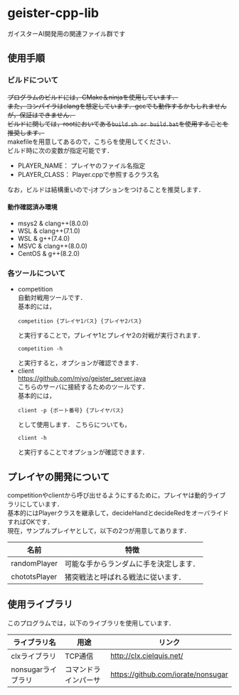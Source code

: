 # geister-cpp-lib
ガイスターAI開発用の関連ファイル群です

## 使用手順
### ビルドについて
~~プログラムのビルドには，CMake＆ninjaを使用しています．~~  
~~また，コンパイラはclangを想定しています．gccでも動作するかもしれませんが，保証はできません．~~  
~~ビルドに関しては，rootにおいてある`build.sh or build.bat`を使用することを推奨します．~~  
makefileを用意してあるので，こちらを使用してください．  
ビルド時に次の変数が指定可能です．
- PLAYER_NAME：   プレイヤのファイル名指定
- PLAYER_CLASS：  Player.cppで参照するクラス名

なお，ビルドは結構重いので-jオプションをつけることを推奨します．
#### 動作確認済み環境
- msys2 & clang++(8.0.0)
- WSL & clang++(7.1.0)
- WSL & g++(7.4.0)
- MSVC & clang++(8.0.0)
- CentOS & g++(8.2.0)
### 各ツールについて
- competition  
  自動対戦用ツールです．  
  基本的には，
  ```
  competition {プレイヤ1パス} {プレイヤ2パス}
  ```
  と実行することで，プレイヤ1とプレイヤ2の対戦が実行されます．
  ```
  competition -h
  ```
  と実行すると，オプションが確認できます．
- client  
  https://github.com/miyo/geister_server.java  
  こちらのサーバに接続するためのツールです．  
  基本的には，
  ```
  client -p {ポート番号} {プレイヤパス}
  ```
  として使用します．
  こちらについても，  
  ```
  client -h
  ```
  と実行することでオプションが確認できます．

## プレイヤの開発について
competitionやclientから呼び出せるようにするために，プレイヤは動的ライブラリにしています．  
基本的にはPlayerクラスを継承して，decideHandとdecideRedをオーバライドすればOKです．  
現在，サンプルプレイヤとして，以下の2つが用意してあります．

 名前 | 特徴
 --- | ---
 randomPlayer | 可能な手からランダムに手を決定します．
 chototsPlayer | 猪突戦法と呼ばれる戦法に従います．
  


## 使用ライブラリ
このプログラムでは，以下のライブラリを使用しています．

ライブラリ名 | 用途 | リンク
--- | --- | ---
clxライブラリ | TCP通信 | http://clx.cielquis.net/
nonsugarライブラリ | コマンドラインパーサ | https://github.com/iorate/nonsugar

